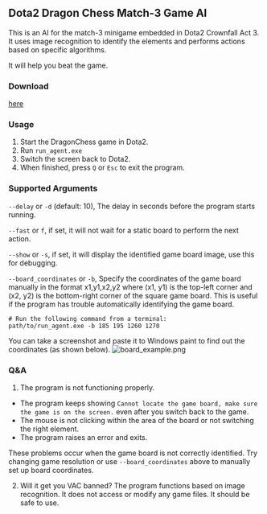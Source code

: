 ## Dota2 Dragon Chess Match-3 Game AI

This is an AI for the match-3 minigame embedded in Dota2 Crownfall Act 3. It uses image recognition to identify the elements and performs actions based on specific algorithms.

It will help you beat the game.

### Download
[here](https://github.com/BurgerNight/Dota2-DragonChess-AI/releases)

### Usage

1. Start the DragonChess game in Dota2.
2. Run `run_agent.exe`
3. Switch the screen back to Dota2.
4. When finished, press ```Q``` or ```Esc``` to exit the program.



### Supported Arguments

`--delay` or `-d` (default: 10), The delay in seconds before the program starts running.

`--fast` or `f`, if set, it will not wait for a static board to perform the next action.

`--show` or `-s`, if set, it will display the identified game board image, use this for debugging.

`--board_coordinates` or `-b`,
Specify the coordinates of the game board manually in the format x1,y1,x2,y2 where (x1, y1) is the top-left corner and (x2, y2) is the bottom-right corner of the square game board. This is useful if the program has trouble automatically identifying the game board.
```
# Run the following command from a terminal:
path/to/run_agent.exe -b 185 195 1260 1270
```
You can take a screenshot and paste it to Windows paint to find out the coordinates (as shown below). 
![board_example.png](board_example.png)


### Q&A
1. The program is not functioning properly.

* The program keeps showing
`Cannot locate the game board, make sure the game is on the screen.` even after you switch back to the game.
* The mouse is not clicking within the area of the board or not switching the right element.
* The program raises an error and exits.

These problems occur when the game board is not correctly identified. Try changing game resolution or use `--board_coordinates` above to manually set up board coordinates.

2. Will it get you VAC banned?
The program functions based on image recognition. It does not access or modify any game files. It should be safe to use.
